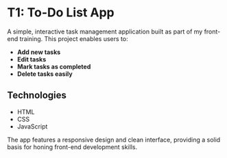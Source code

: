 # T1: To-Do List App

A simple, interactive task management application built as part of my front-end training. This project enables users to:

- **Add new tasks**
- **Edit tasks**
- **Mark tasks as completed**
- **Delete tasks easily**

## Technologies
- HTML
- CSS
- JavaScript

The app features a responsive design and clean interface, providing a solid basis for honing front-end development skills.
